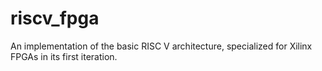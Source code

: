 # riscv_fpga
An implementation of the basic RISC V architecture, specialized for Xilinx FPGAs in its first iteration.
